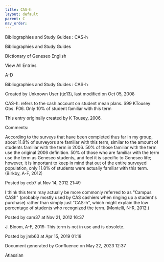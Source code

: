 ```yaml
---
title: CAS-h
layout: default
parent: C
nav_order:
---
```


Bibliographies and Study Guides : CAS-h

Bibliographies and Study Guides

Dictionary of Geneseo English

View All Entries

A-D

Bibliographies and Study Guides : CAS-h

Created by  Unknown User (tjc13), last modified on Oct 05, 2008

CAS-h: refers to the cash account on student mean plans. S99 KTousey Obs. F06. Only 10% of student familiar with this term

This entry originally created by K Tousey, 2006.

Comments:

According to the surveys that have been completed thus far in my group, about 11.8% of surveyors are familiar with this term, similar to the amount of students familiar with the term in 2006. 50% of those familiar with the term use the original 2006 definition. 50% of those who are familiar with the term use the term as Geneseo students, and feel it is specific to Geneseo life; however, it is important to keep in mind that out of the entire surveyed population, only 11.8% of students were actually familiar with this term.(Birkby, A-F, 2012) 

Posted by ccb7 at Nov 14, 2012 21:49

I think this term may actually be more commonly referred to as &quot;Campus CASh&quot; (probably mostly used by CAS cashiers when ringing up a student's purchase) rather than simply just &quot;CAS-h&quot;, which might explain the low percentage of students who recognized the term. (Montelli, N-R, 2012.)

Posted by cam37 at Nov 21, 2012 16:37

J. Bloom, A-F, 2019: This term is not in use and is obsolete.

Posted by jmb63 at Apr 15, 2019 01:18

Document generated by Confluence on May 22, 2023 12:37

Atlassian
